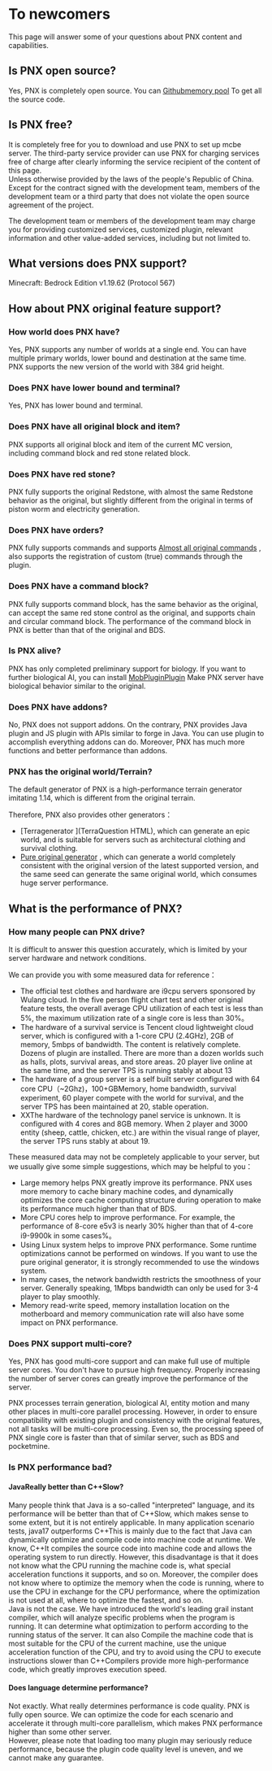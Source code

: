 # To newcomers 

This page will answer some of your questions about PNX content and capabilities.  

## Is PNX open source?  

Yes, PNX is completely open source. You can [Githubmemory pool](https://github.com/PowerNukkitX/PowerNukkitX) To get all the source code.  

## Is PNX free?  

It is completely free for you to download and use PNX to set up mcbe server. The third-party service provider can use PNX for charging services free of charge after clearly informing the service recipient of the content of this page.  
Unless otherwise provided by the laws of the people's Republic of China. Except for the contract signed with the development team, members of the development team or a third party that does not violate the open source agreement of the project.  

The development team or members of the development team may charge you for providing customized services, customized plugin, relevant information and other value-added services, including but not limited to.  

## What versions does PNX support?  

Minecraft: Bedrock Edition v1.19.62 (Protocol 567)  

## How about PNX original feature support?  

### How world does PNX have?  

Yes, PNX supports any number of worlds at a single end. You can have multiple primary worlds, lower bound and destination at the same time.  
PNX supports the new version of the world with 384 grid height.  

### Does PNX have lower bound and terminal? 

Yes, PNX has lower bound and terminal.  

### Does PNX have all original block and item?  

PNX supports all original block and item of the current MC version, including command block and red stone related block.  

### Does PNX have red stone?  

PNX fully supports the original Redstone, with almost the same Redstone behavior as the original, but slightly different from the original in terms of piston worm and electricity generation.  

### Does PNX have orders?  

PNX fully supports commands and supports [Almost all original commands](https://github.com/PowerNukkitX/PowerNukkitX/issues/250) , also supports the registration of custom (true) commands through the plugin.  

### Does PNX have a command block?  

PNX fully supports command block, has the same behavior as the original, can accept the same red stone control as the original, and supports chain and circular command block. The performance of the command block in PNX is better than that of the original and BDS.  

### Is PNX alive?  

PNX has only completed preliminary support for biology. If you want to further biological AI, you can install [MobPluginPlugin](https://ci.lt-name.com/job/MobPlugin/job/PNX/) Make PNX server have biological behavior similar to the original.   

### Does PNX have addons?  

No, PNX does not support addons. On the contrary, PNX provides Java plugin and JS plugin with APIs similar to forge in Java. You can use plugin to accomplish everything addons can do. Moreover, PNX has much more functions and better performance than addons.  

### PNX has the original world/Terrain?  

The default generator of PNX is a high-performance terrain generator imitating 1.14, which is different from the original terrain.  

Therefore, PNX also provides other generators：  
- [Terragenerator ](TerraQuestion HTML), which can generate an epic world, and is suitable for servers such as architectural clothing and survival clothing.  
- [Pure original generator](https://github.com/KCodeYT/VanillaGenerator) , which can generate a world completely consistent with the original version of the latest supported version, and the same seed can generate the same original world, which consumes huge server performance.  

## What is the performance of PNX?  

### How many people can PNX drive?  

It is difficult to answer this question accurately, which is limited by your server hardware and network conditions.  

We can provide you with some measured data for reference：  

- The official test clothes and hardware are i9cpu servers sponsored by Wulang cloud. In the five person flight chart test and other original feature tests, the overall average CPU utilization of each test is less than 5%, the maximum utilization rate of a single core is less than 30%。  
- The hardware of a survival service is Tencent cloud lightweight cloud server, which is configured with a 1-core CPU (2.4GHz), 2GB of memory, 5mbps of bandwidth. The content is relatively complete. Dozens of plugin are installed. There are more than a dozen worlds such as halls, plots, survival areas, and store areas. 20 player live online at the same time, and the server TPS is running stably at about 13
- The hardware of a group server is a self built server configured with 64 core CPU（~2Ghz)，100+GBMemory, home bandwidth, survival experiment, 60 player compete with the world for survival, and the server TPS has been maintained at 20, stable operation.
- XXThe hardware of the technology panel service is unknown. It is configured with 4 cores and 8GB memory. When 2 player and 3000 entity (sheep, cattle, chicken, etc.) are within the visual range of player, the server TPS runs stably at about 19.

These measured data may not be completely applicable to your server, but we usually give some simple suggestions, which may be helpful to you：  

- Large memory helps PNX greatly improve its performance. PNX uses more memory to cache binary machine codes, and dynamically optimizes the core cache computing structure during operation to make its performance much higher than that of BDS.  
- More CPU cores help to improve performance. For example, the performance of 8-core e5v3 is nearly 30% higher than that of 4-core i9-9900k in some cases%。  
- Using Linux system helps to improve PNX performance. Some runtime optimizations cannot be performed on windows. If you want to use the pure original generator, it is strongly recommended to use the windows system.  
- In many cases, the network bandwidth restricts the smoothness of your server. Generally speaking, 1Mbps bandwidth can only be used for 3-4 player to play smoothly.  
- Memory read-write speed, memory installation location on the motherboard and memory communication rate will also have some impact on PNX performance.

### Does PNX support multi-core?  

Yes, PNX has good multi-core support and can make full use of multiple server cores. You don't have to pursue high frequency. Properly increasing the number of server cores can greatly improve the performance of the server.  

PNX processes terrain generation, biological AI, entity motion and many other places in multi-core parallel processing. However, in order to ensure compatibility with existing plugin and consistency with the original features, not all tasks will be multi-core processing.
Even so, the processing speed of PNX single core is faster than that of similar server, such as BDS and pocketmine.  

### Is PNX performance bad?  

#### JavaReally better than C++Slow?  

Many people think that Java is a so-called "interpreted" language, and its performance will be better than that of C++Slow, which makes sense to some extent, but it is not entirely applicable.
In many application scenario tests, java17 outperforms C++This is mainly due to the fact that Java can dynamically optimize and compile code into machine code at runtime.
We know, C++It compiles the source code into machine code and allows the operating system to run directly. However, this disadvantage is that it does not know what the CPU running the machine code is, what special acceleration functions it supports, and so on.
Moreover, the compiler does not know where to optimize the memory when the code is running, where to use the CPU in exchange for the CPU performance, where the optimization is not used at all, where to optimize the fastest, and so on.  
Java is not the case. We have introduced the world's leading grail instant compiler, which will analyze specific problems when the program is running. It can determine what optimization to perform according to the running status of the server. It can also
Compile the machine code that is most suitable for the CPU of the current machine, use the unique acceleration function of the CPU, and try to avoid using the CPU to execute instructions slower than C++Compilers provide more high-performance code, which greatly improves execution speed.  

#### Does language determine performance?  

Not exactly. What really determines performance is code quality. PNX is fully open source. We can optimize the code for each scenario and accelerate it through multi-core parallelism, which makes PNX performance higher than some other server.  
However, please note that loading too many plugin may seriously reduce performance, because the plugin code quality level is uneven, and we cannot make any guarantee.  



